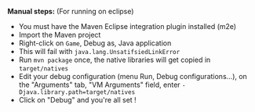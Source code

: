 **Manual steps:** (For running on eclipse)

* You must have the Maven Eclipse integration plugin installed (m2e)
* Import the Maven project
* Right-click on `Game`, Debug as, Java application
* This will fail with `java.lang.UnsatifsiedLinkError`
* Run `mvn package` once, the native libraries will get copied in `target/natives`
* Edit your debug configuration (menu Run, Debug configurations...), on the "Arguments" tab, "VM Arguments" field, enter `-Djava.library.path=target/natives`
* Click on "Debug" and you're all set !